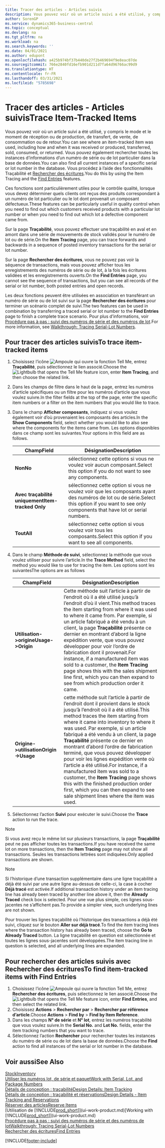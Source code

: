 ```yaml
---
title: Tracer des articles - Articles suivis
description: Vous pouvez voir où un article suivi a été utilisé, y compris le mode et le moment de réception ou de production, de transfert, de vente, de consommation ou de retour. Vous pouvez également rechercher toutes les instances d’informations d’un numéro de série ou de lot particulier dans la base de données. Vous procédez à l’aide des fonctionnalités Traçabilité et Rechercher des écritures.
author: SorenGP
ms.service: dynamics365-business-central
ms.topic: conceptual
ms.devlang: na
ms.tgt_pltfrm: na
ms.workload: na
ms.search.keywords: ''
ms.date: 04/01/2021
ms.author: edupont
ms.openlocfilehash: a425b974bf37b440de27f2b469694f9e8eac07de
ms.sourcegitcommit: 766e2840fd16efb901d211d7fa64d96766ac99d9
ms.translationtype: HT
ms.contentlocale: fr-FR
ms.lasthandoff: 03/31/2021
ms.locfileid: "5785698"
---
```

# <a name="trace-item-tracked-items"></a><span data-ttu-id="ee67e-105">Tracer des articles - Articles suivis</span><span class="sxs-lookup"><span data-stu-id="ee67e-105">Trace Item-Tracked Items</span></span>
<span data-ttu-id="ee67e-106">Vous pouvez voir où un article suivi a été utilisé, y compris le mode et le moment de réception ou de production, de transfert, de vente, de consommation ou de retour.</span><span class="sxs-lookup"><span data-stu-id="ee67e-106">You can see where an item-tracked item was used, including how and when it was received or produced, transferred, sold, consumed, or returned.</span></span> <span data-ttu-id="ee67e-107">Vous pouvez également rechercher toutes les instances d’informations d’un numéro de série ou de lot particulier dans la base de données.</span><span class="sxs-lookup"><span data-stu-id="ee67e-107">You can also find all current instances of a specific serial or lot number in the database.</span></span> <span data-ttu-id="ee67e-108">Vous procédez à l’aide des fonctionnalités Traçabilité et [Rechercher des écritures](ui-find-entries.md).</span><span class="sxs-lookup"><span data-stu-id="ee67e-108">You do this by using the Item Tracing and the [Find Entries](ui-find-entries.md) features.</span></span>  

<span data-ttu-id="ee67e-109">Ces fonctions sont particulièrement utiles pour le contrôle qualité, lorsque vous devez déterminer quels clients ont reçus des produits correspondant à un numéro de lot particulier ou le lot dont provenait un composant défectueux.</span><span class="sxs-lookup"><span data-stu-id="ee67e-109">These features can be particularly useful in quality control when you need to find out which customers received products with a particular lot number or when you need to find out which lot a defective component came from.</span></span>  

 <span data-ttu-id="ee67e-110">Sur la page **Traçabilité**, vous pouvez effectuer une traçabilité en aval et en amont dans une série de mouvements de stock validés pour le numéro de lot ou de série.</span><span class="sxs-lookup"><span data-stu-id="ee67e-110">On the **Item Tracing** page, you can trace forwards and backwards in a sequence of posted inventory transactions for the serial or lot number.</span></span>  

 <span data-ttu-id="ee67e-111">Sur la page **Rechercher des écritures**, vous ne pouvez pas voir la séquence de transactions, mais vous pouvez afficher tous les enregistrements des numéros de série ou de lot, à la fois les écritures validées et les enregistrements ouverts.</span><span class="sxs-lookup"><span data-stu-id="ee67e-111">On the **Find Entries** page, you cannot see the sequence of transactions, but you can see all records of the serial or lot number, both posted entries and open records.</span></span>  

 <span data-ttu-id="ee67e-112">Les deux fonctions peuvent être utilisées en association en transférant un numéro de série ou de lot suivi sur la page **Rechercher des écritures** pour terminer un scénario complet de suivi.</span><span class="sxs-lookup"><span data-stu-id="ee67e-112">The two features can be used in combination by transferring a traced serial or lot number to the **Find Entries** page to finish a complete trace scenario.</span></span> <span data-ttu-id="ee67e-113">Pour plus d’informations, voir [Procédure pas à pas : suivi des numéros de série et des numéros de lot](walkthrough-tracing-serial-lot-numbers.md).</span><span class="sxs-lookup"><span data-stu-id="ee67e-113">For more information, see [Walkthrough: Tracing Serial-Lot Numbers](walkthrough-tracing-serial-lot-numbers.md).</span></span>  

## <a name="to-trace-item-tracked-items"></a><span data-ttu-id="ee67e-114">Pour tracer des articles suivis</span><span class="sxs-lookup"><span data-stu-id="ee67e-114">To trace item-tracked items</span></span>  

1.  <span data-ttu-id="ee67e-115">Choisissez l’icône ![Ampoule qui ouvre la fonction Tell Me](media/ui-search/search_small.png "Dites-moi ce que vous voulez faire"), entrez **Traçabilité**, puis sélectionnez le lien associé.</span><span class="sxs-lookup"><span data-stu-id="ee67e-115">Choose the ![Lightbulb that opens the Tell Me feature](media/ui-search/search_small.png "Tell me what you want to do") icon, enter **Item Tracing**, and then choose the related link.</span></span>  
2.  <span data-ttu-id="ee67e-116">Dans les champs de filtre dans le haut de la page, entrez les numéros d’article spécifiques ou un filtre pour les numéros d’article que vous voulez suivre.</span><span class="sxs-lookup"><span data-stu-id="ee67e-116">In the filter fields at the top of the page, enter the specific item numbers or a filter on the item numbers that you would like to trace.</span></span>  
3.  <span data-ttu-id="ee67e-117">Dans le champ **Afficher composants**, indiquez si vous voulez également voir d’où provenaient les composants des articles.</span><span class="sxs-lookup"><span data-stu-id="ee67e-117">In the **Show Components** field, select whether you would like to also see where the components for the items came from.</span></span> <span data-ttu-id="ee67e-118">Les options disponibles dans ce champ sont les suivantes.</span><span class="sxs-lookup"><span data-stu-id="ee67e-118">Your options in this field are as follows.</span></span>  

    |<span data-ttu-id="ee67e-119">Champ</span><span class="sxs-lookup"><span data-stu-id="ee67e-119">Field</span></span>|<span data-ttu-id="ee67e-120">Désignation</span><span class="sxs-lookup"><span data-stu-id="ee67e-120">Description</span></span>|  
    |----------------------------------|---------------------------------------|  
    |<span data-ttu-id="ee67e-121">**Non**</span><span class="sxs-lookup"><span data-stu-id="ee67e-121">**No**</span></span>|<span data-ttu-id="ee67e-122">sélectionnez cette options si vous ne voulez voir aucun composant.</span><span class="sxs-lookup"><span data-stu-id="ee67e-122">Select this option if you do not want to see any components.</span></span>|  
    |<span data-ttu-id="ee67e-123">**Avec traçabilité uniquement**</span><span class="sxs-lookup"><span data-stu-id="ee67e-123">**Item-tracked Only**</span></span>|<span data-ttu-id="ee67e-124">sélectionnez cette option si vous ne voulez voir que les composants ayant des numéros de lot ou de série.</span><span class="sxs-lookup"><span data-stu-id="ee67e-124">Select this option if you want to see only components that have lot or serial numbers.</span></span>|  
    |<span data-ttu-id="ee67e-125">**Tout**</span><span class="sxs-lookup"><span data-stu-id="ee67e-125">**All**</span></span>|<span data-ttu-id="ee67e-126">sélectionnez cette option si vous voulez voir tous les composants.</span><span class="sxs-lookup"><span data-stu-id="ee67e-126">Select this option if you want to see all components.</span></span>|  

4.  <span data-ttu-id="ee67e-127">Dans le champ **Méthode de suivi**, sélectionnez la méthode que vous voulez utiliser pour suivre l’article.</span><span class="sxs-lookup"><span data-stu-id="ee67e-127">In the **Trace Method** field, select the method you would like to use for tracing the item.</span></span> <span data-ttu-id="ee67e-128">Les options sont les suivantes</span><span class="sxs-lookup"><span data-stu-id="ee67e-128">The options are as follows</span></span>  

    |<span data-ttu-id="ee67e-129">Champ</span><span class="sxs-lookup"><span data-stu-id="ee67e-129">Field</span></span>|<span data-ttu-id="ee67e-130">Désignation</span><span class="sxs-lookup"><span data-stu-id="ee67e-130">Description</span></span>|  
    |----------------------------------|---------------------------------------|  
    |<span data-ttu-id="ee67e-131">**Utilisation->origine**</span><span class="sxs-lookup"><span data-stu-id="ee67e-131">**Usage->Origin**</span></span>|<span data-ttu-id="ee67e-132">Cette méthode suit l’article à partir de l’endroit où il a été utilisé jusqu’à l’endroit d’où il vient.</span><span class="sxs-lookup"><span data-stu-id="ee67e-132">This method traces the item starting from where it was used to where it came from.</span></span> <span data-ttu-id="ee67e-133">Par exemple, si un article fabriqué a été vendu à un client, la page **Traçabilité** présente ce dernier en montrant d’abord la ligne expédition vente, que vous pouvez développer pour voir l’ordre de fabrication dont il provenait.</span><span class="sxs-lookup"><span data-stu-id="ee67e-133">For instance, if a manufactured item was sold to a customer, the **Item Tracing** page shows this with the sales shipment line first, which you can then expand to see from which production order it came.</span></span>|  
    |<span data-ttu-id="ee67e-134">**Origine->utilisation**</span><span class="sxs-lookup"><span data-stu-id="ee67e-134">**Origin->Usage**</span></span>|<span data-ttu-id="ee67e-135">cette méthode suit l’article à partir de l’endroit dont il provient dans le stock jusqu’à l’endroit où il a été utilisé.</span><span class="sxs-lookup"><span data-stu-id="ee67e-135">This method traces the item starting from where it came into inventory to where it was used.</span></span> <span data-ttu-id="ee67e-136">Par exemple, si un article fabriqué a été vendu à un client, la page **Traçabilité** présente ce dernier en montrant d’abord l’ordre de fabrication terminé, que vous pouvez développer pour voir les lignes expédition vente où l’article a été utilisé.</span><span class="sxs-lookup"><span data-stu-id="ee67e-136">For instance, if a manufactured item was sold to a customer, the **Item Tracing** page shows this with the finished production order first, which you can then expand to see sale shipment lines where the item was used.</span></span>|  

5.  <span data-ttu-id="ee67e-137">Sélectionnez l’action **Suivi** pour exécuter le suivi.</span><span class="sxs-lookup"><span data-stu-id="ee67e-137">Choose the **Trace** action to run the trace.</span></span>  

> [!NOTE]  
>  <span data-ttu-id="ee67e-138">Si vous avez reçu le même lot sur plusieurs transactions, la page **Traçabilité** peut ne pas afficher toutes les transactions.</span><span class="sxs-lookup"><span data-stu-id="ee67e-138">If you have received the same lot on more transactions, then the **Item Tracing** page may not show all transactions.</span></span> <span data-ttu-id="ee67e-139">Seules les transactions lettrées sont indiquées.</span><span class="sxs-lookup"><span data-stu-id="ee67e-139">Only applied transactions are shown.</span></span>  

> [!NOTE]  
>  <span data-ttu-id="ee67e-140">Si l’historique d’une transaction supplémentaire dans une ligne traçabilité a déjà été suivi par une autre ligne au-dessus de celle-ci, la case à cocher **Déjà tracé** est activée.</span><span class="sxs-lookup"><span data-stu-id="ee67e-140">If additional transaction history under an item tracing line has already been traced by another line above it, then the **Already Traced** check box is selected.</span></span> <span data-ttu-id="ee67e-141">Pour une vue plus simple, ces lignes sous-jacentes ne s’affichent pas.</span><span class="sxs-lookup"><span data-stu-id="ee67e-141">To provide a simpler view, such underlying lines are not shown.</span></span>  
>   
>  <span data-ttu-id="ee67e-142">Pour trouver les lignes traçabilité où l’historique des transactions a déjà été suivi, cliquez sur le bouton **Aller sur déjà tracé**.</span><span class="sxs-lookup"><span data-stu-id="ee67e-142">To find the item tracing lines where the transaction history has already been traced, choose the **Go to Already Traced** button.</span></span> <span data-ttu-id="ee67e-143">La ligne traçabilité en question est sélectionnée et toutes les lignes sous-jacentes sont développées.</span><span class="sxs-lookup"><span data-stu-id="ee67e-143">The item tracing line in question is selected, and all underlying lines are expanded.</span></span>  

## <a name="to-find-item-tracked-items-with-find-entries"></a><span data-ttu-id="ee67e-144">Pour rechercher des articles suivis avec Rechercher des écritures</span><span class="sxs-lookup"><span data-stu-id="ee67e-144">To find item-tracked items with Find Entries</span></span>  

1. <span data-ttu-id="ee67e-145">Choisissez l’icône ![Ampoule qui ouvre la fonction Tell Me](media/ui-search/search_small.png "Dites-moi ce que vous voulez faire"), entrez **Rechercher des écritures**, puis sélectionnez le lien associé.</span><span class="sxs-lookup"><span data-stu-id="ee67e-145">Choose the ![Lightbulb that opens the Tell Me feature](media/ui-search/search_small.png "Tell me what you want to do") icon, enter **Find Entries**, and then select the related link.</span></span>  
2. <span data-ttu-id="ee67e-146">Choisissez **Actions** > **Rechercher par** > **Rechercher par référence d’article**.</span><span class="sxs-lookup"><span data-stu-id="ee67e-146">Choose **Actions** > **Find by** > **Find by Item Reference**.</span></span>
3. <span data-ttu-id="ee67e-147">Dans les champs **N° de série** et **N° lot**, entrez les numéros traçabilité que vous voulez suivre.</span><span class="sxs-lookup"><span data-stu-id="ee67e-147">In the **Serial No.** and **Lot No.** fields, enter the item tracking numbers that you want to trace.</span></span>  
4. <span data-ttu-id="ee67e-148">Sélectionnez l’action **Rechercher** pour rechercher toutes les instances du numéro de série ou de lot dans la base de données.</span><span class="sxs-lookup"><span data-stu-id="ee67e-148">Choose the **Find** action to find all instances of the serial or lot number in the database.</span></span>  

## <a name="see-also"></a><span data-ttu-id="ee67e-149">Voir aussi</span><span class="sxs-lookup"><span data-stu-id="ee67e-149">See Also</span></span>

[<span data-ttu-id="ee67e-150">Stock</span><span class="sxs-lookup"><span data-stu-id="ee67e-150">Inventory</span></span>](inventory-manage-inventory.md)  
[<span data-ttu-id="ee67e-151">Utiliser les numéros lot, de série et paquet</span><span class="sxs-lookup"><span data-stu-id="ee67e-151">Work with Serial, Lot, and Package Numbers</span></span>](inventory-how-work-item-tracking.md)  
[<span data-ttu-id="ee67e-152">Détails de conception : traçabilité</span><span class="sxs-lookup"><span data-stu-id="ee67e-152">Design Details: Item Tracking</span></span>](design-details-item-tracking.md)  
[<span data-ttu-id="ee67e-153">Détails de conception : traçabilité et réservations</span><span class="sxs-lookup"><span data-stu-id="ee67e-153">Design Details - Item Tracking and Reservations</span></span>](design-details-item-tracking-and-reservations.md)  
[<span data-ttu-id="ee67e-154">Réserver des articles</span><span class="sxs-lookup"><span data-stu-id="ee67e-154">Reserve Items</span></span>](inventory-how-to-reserve-items.md)  
<span data-ttu-id="ee67e-155">[Utilisation de [!INCLUDE[prod_short](includes/prod_short.md)]](ui-work-product.md)</span><span class="sxs-lookup"><span data-stu-id="ee67e-155">[Working with [!INCLUDE[prod_short](includes/prod_short.md)]](ui-work-product.md)</span></span>  
[<span data-ttu-id="ee67e-156">Procédure pas à pas : suivi des numéros de série et des numéros de lot</span><span class="sxs-lookup"><span data-stu-id="ee67e-156">Walkthrough: Tracing Serial-Lot Numbers</span></span>](walkthrough-tracing-serial-lot-numbers.md)  
[<span data-ttu-id="ee67e-157">Rechercher des écritures</span><span class="sxs-lookup"><span data-stu-id="ee67e-157">Find Entries</span></span>](ui-find-entries.md)  


[!INCLUDE[footer-include](includes/footer-banner.md)]